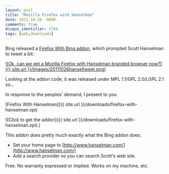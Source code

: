 ```yaml
---
layout: post
title: "Mozilla Firefox with Hanselman"
date: 2011-10-26 -0800
comments: true
disqus_identifier: 1744
tags: [web,downloads]
---
```

Bing released a [Firefox With Bing
addon](http://www.firefoxwithbing.com/), which prompted Scott Hanselman
to tweet a bit:

[![Ok, can we get a Mozilla Firefox with Hanselman branded browser
now?]({{ site.url }}/images/20111026hanseltweet.png)](https://twitter.com/#!/shanselman/status/129245138013782016)

Looking at the addon code, it was released under MPL 1.1/GPL 2.0/LGPL
2.1 so...

In response to the peoples' demand, I present to you

[Firefox With
Hanselman]({{ site.url }}/downloads/firefox-with-hanselman.xpi)

([Click to get the
addon]({{ site.url }}/downloads/firefox-with-hanselman.xpi).)

This addon does pretty much exactly what the Bing addon does:

-   Set your home page to
    [http://www.hanselman.com/](http://www.hanselman.com/)
-   Add a search provider so you can search Scott's web site.

Free. No warranty expressed or implied. Works on my machine, etc.

